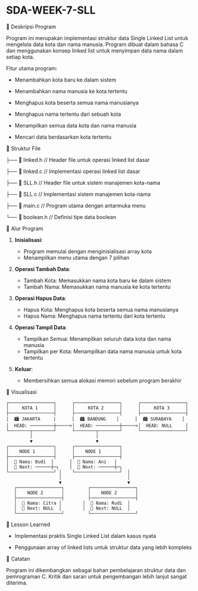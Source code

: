 # SDA-WEEK-7-SLL
📌 Deskripsi Program

Program ini merupakan implementasi struktur data Single Linked List untuk mengelola data kota dan nama manusia. Program dibuat dalam bahasa C dan menggunakan konsep linked list untuk menyimpan data nama dalam setiap kota.

Fitur utama program:

- Menambahkan kota baru ke dalam sistem

- Menambahkan nama manusia ke kota tertentu

- Menghapus kota beserta semua nama manusianya

- Menghapus nama tertentu dari sebuah kota

- Menampilkan semua data kota dan nama manusia

- Mencari data berdasarkan kota tertentu
  

📁 Struktur File

├── 📄 linked.h //  Header file untuk operasi linked list dasar

├── 📄 linked.c //  Implementasi operasi linked list dasar

├── 📄 SLL.h //     Header file untuk sistem manajemen kota-nama

├── 📄 SLL.c //     Implementasi sistem manajemen kota-nama

├── 📄 main.c //    Program utama dengan antarmuka menu

└── 📄 boolean.h // Definisi tipe data boolean


🔄 Alur Program

1. **Inisialisasi**:
   - Program memulai dengan menginisialisasi array kota
   - Menampilkan menu utama dengan 7 pilihan

2. **Operasi Tambah Data**:
   - Tambah Kota: Memasukkan nama kota baru ke dalam sistem
   - Tambah Nama: Memasukkan nama manusia ke kota tertentu

3. **Operasi Hapus Data**:
   - Hapus Kota: Menghapus kota beserta semua nama manusianya
   - Hapus Nama: Menghapus nama tertentu dari kota tertentu

4. **Operasi Tampil Data**:
   - Tampilkan Semua: Menampilkan seluruh data kota dan nama manusia
   - Tampilkan per Kota: Menampilkan data nama manusia untuk kota tertentu

5. **Keluar**:
   - Membersihkan semua alokasi memori sebelum program berakhir

🌆 Visualisasi

```text
┌─────────────────┐      ┌─────────────────┐      ┌─────────────────┐
│     KOTA 1      │      │     KOTA 2      │      │     KOTA 3      │
├─────────────────┤      ├─────────────────┤      ├─────────────────┤
│  🏙️ JAKARTA     |      │  🏙️ BANDUNG    │      │  🏙️ SURABAYA    │
│  HEAD: ─────────┼─────>│  HEAD: ─────────┼─────>│  HEAD: NULL     │
└────────┬────────┘      └────────┬────────┘      └─────────────────┘
         │                        │
         ▼                        ▼
┌─────────────────┐      ┌─────────────────┐
│    NODE 1       │      │    NODE 1       │
├─────────────────┤      ├─────────────────┤
│  👤 Nama: Budi  │      │  👤 Nama: Ani   │
│  🔗 Next: ──────┼─┐    │  🔗 Next: ──────┼─┐
└─────────────────┘ │    └─────────────────┘  │
                    │                         │
                    ▼                         ▼
   ┌─────────────────┐         ┌─────────────────┐
   │    NODE 2       │         │    NODE 2       │
   ├─────────────────┤         ├─────────────────┤
   │  👤 Nama: Citra │        │  👤 Nama: Rudi  │
   │  🔗 Next: NULL  │        │  🔗 Next: NULL  │
   └─────────────────┘         └─────────────────┘
```

🎯 Lesson Learned
- Implementasi praktis Single Linked List dalam kasus nyata

- Penggunaan array of linked lists untuk struktur data yang lebih kompleks


📝 Catatan

Program ini dikembangkan sebagai bahan pembelajaran struktur data dan pemrograman C. Kritik dan saran untuk pengembangan lebih lanjut sangat diterima.
